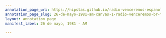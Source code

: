 ```yaml
---
annotation_page_uri: https://hipstas.github.io/radio-venceremos-espanol/annotations/26-de-mayo-1981-am-canvas-1-radio-venceremos-br-fmln.json
annotation_page_slug: 26-de-mayo-1981-am-canvas-1-radio-venceremos-br-fmln
layout: annotation_page
manifest_label: 26 de mayo, 1981 - AM

---
```

